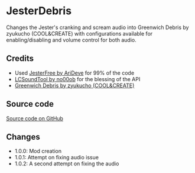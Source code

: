 # JesterDebris
Changes the Jester's cranking and scream audio into Greenwich Debris by zyukucho (COOL&CREATE) with configurations available for enabling/disabling and volume control for both audio.<br>

## Credits
- Used [JesterFree by AriDeve](https://github.com/AriDeve/JesterFree) for 99% of the code
- [LCSoundTool by no00ob](https://github.com/no00ob/LCSoundTool) for the blessing of the API
- [Greenwich Debris by zyukucho (COOL&CREATE)](https://www.youtube.com/watch?v=EYlLg9KM_R8)

## Source code
[Source code on GitHub](https://github.com/Minzhire/JesterDebris)

## Changes
- 1.0.0: Mod creation
- 1.0.1: Attempt on fixing audio issue
- 1.0.2: A second attempt on fixing the audio
